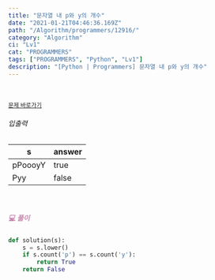 ```yaml
---
title: "문자열 내 p와 y의 개수"
date: "2021-01-21T04:46:36.169Z"
path: "/Algorithm/programmers/12916/"
category: "Algorithm"
ci: "Lv1"
cat: "PROGRAMMERS"
tags: ["PROGRAMMERS", "Python", "Lv1"]
description: "[Python | Programmers] 문자열 내 p와 y의 개수"
---
```


<br />

<a href="https://programmers.co.kr/learn/courses/30/lessons/12916"><small>문제 바로가기</small></a>

###### 입출력

| s       | answer |
| ------- | ------ |
| pPoooyY | true   |
| Pyy     | false  |

<br />

##### <h5 style="color:#C587AE;">💻 풀이</h5>

```python
def solution(s):
    s = s.lower()
    if s.count('p') == s.count('y'):
        return True
    return False
```

<br />

